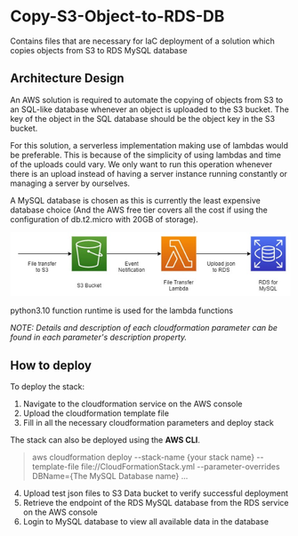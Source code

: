 # Copy-S3-Object-to-RDS-DB

Contains files that are necessary for IaC deployment of a solution which copies objects from S3 to RDS MySQL database

## Architecture Design

An AWS solution is required to automate the copying of objects from S3 to an SQL-like database whenever an object is uploaded to the S3 bucket. The key of the object in the SQL database should be the object key in the S3 bucket.

For this solution, a serverless implementation making use of lambdas would be preferable. This is because of the simplicity of using lambdas and time of the uploads could vary. We only want to run this operation whenever there is an upload instead of having a server instance running constantly or managing a server by ourselves.

A MySQL database is chosen as this is currently the least expensive database choice (And the AWS free tier covers all the cost if using the configuration of db.t2.micro with 20GB of storage).

<a href="https://github.com/BenjaminIwuchukwu/AWS-DNB-Tech-Summit-2024/blob/main/copy-s3-object-to-rds-db/images/AWS_architecture.jpg"><img src="https://github.com/BenjaminIwuchukwu/AWS-DNB-Tech-Summit-2024/blob/main/copy-s3-object-to-rds-db/images/AWS_architecture.jpg?raw=true" alt="AWS Architecture Diagram" border="0"></a>

python3.10 function runtime is used for the lambda functions

_NOTE: Details and description of each cloudformation parameter can be found in each parameter's description property._

## How to deploy

To deploy the stack:

1. Navigate to the cloudformation service on the AWS console
2. Upload the cloudformation template file
3. Fill in all the necessary cloudformation parameters and deploy stack

The stack can also be deployed using the **AWS CLI**.

> aws cloudformation deploy --stack-name {your stack name} --template-file file://CloudFormationStack.yml --parameter-overrides DBName={The MySQL Database name} ...

4. Upload test json files to S3 Data bucket to verify successful deployment
5. Retrieve the endpoint of the RDS MySQL database from the RDS service on the AWS console
6. Login to MySQL database to view all available data in the database
